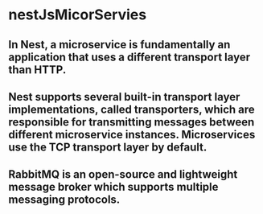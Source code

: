 # nestJsMicorServies
##	In Nest, a microservice is fundamentally an application that uses a different transport layer than HTTP.
##	Nest supports several built-in transport layer implementations, called transporters, which are responsible for transmitting messages between different microservice instances. Microservices use the TCP transport layer by default.
##	RabbitMQ is an open-source and lightweight message broker which supports multiple messaging protocols.
